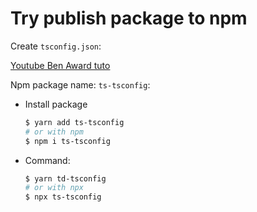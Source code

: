 # Try publish package to npm

Create `tsconfig.json`:

[Youtube Ben Award tuto](https://www.youtube.com/watch?v=Ufwbp838yZA)

Npm package name: `ts-tsconfig`:

- Install package
  ```bash
  $ yarn add ts-tsconfig
  # or with npm
  $ npm i ts-tsconfig
  ```

- Command:
  ```bash
  $ yarn td-tsconfig
  # or with npx
  $ npx ts-tsconfig
  ```